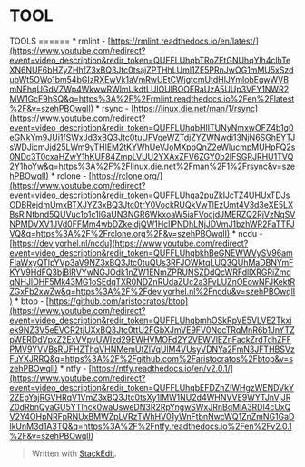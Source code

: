 # TOOL 

TOOLS ====== * rmlint - [https://rmlint.readthedocs.io/en/latest/](https://www.youtube.com/redirect?event=video_description&redir_token=QUFFLUhqbTRoZEtGNUhqYlh4clhTeXN6NUF6bHZyZHhfZ3xBQ3Jtc0tsajZPTHhLUml1ZE5PRnJwOG1mMU5xSzdubWt5OWo1bm54bGIzRXEwVk1aVmRwUEtCWjgtcmUtdHlJYmlobEgwWVBmNFhqUGdVZWp4WkwwRWlmUkdtLUlOUlBOOERaUzA5UUp3VFY1NWR2MW1GcF9hSQ&q=https%3A%2F%2Frmlint.readthedocs.io%2Fen%2Flatest%2F&v=szehPBOwqlI) * rsync - [https://linux.die.net/man/1/rsync](https://www.youtube.com/redirect?event=video_description&redir_token=QUFFLUhqbHlITUNyNmxwOFZ4b1g0eGNkYm9JUi1fSWxJd3xBQ3Jtc0tuUFVqeWZTdjZYZWNwdi13NjN6SGhEYTJsWDJicmJjd25LWm9yTHlEM2tKYWhUeVJoMXppQnZ2eWlucmpMUHpFQ2s0NDc3T0cxaHZwY1hKUF84ZmpLVUU2YXAxZFV6ZGY0b2lFSGRJRHU1TVQ2Y1hoYw&q=https%3A%2F%2Flinux.die.net%2Fman%2F1%2Frsync&v=szehPBOwqlI) * rclone - [https://rclone.org/](https://www.youtube.com/redirect?event=video_description&redir_token=QUFFLUhqa2puZklJcTZ4UHUxTDJsODBRejdmUmxBTXJYZ3xBQ3Jtc0trY0VockRUQkVwTlEzUmt4V3d3eXE5LXBsRlNtbnd5QUVuc1o1c1lGaUN3NGR6WkxoaW5iaFVocjdJMERZQ2RjVzNqSVNPMDVXV1JVd0FFMm4wbDZkeldjQW1HcllPNDhLNjJDVmJ1bzhWR2FaTTFJVQ&q=https%3A%2F%2Frclone.org%2F&v=szehPBOwqlI) * ncdu - [https://dev.yorhel.nl/ncdu](https://www.youtube.com/redirect?event=video_description&redir_token=QUFFLUhqbkhBeGNEWWVySV96amFIaWxyQTlpYVp3aV9NZ3xBQ3Jtc0tuQUs3RFJOWktqLUQ3QUhMaDBNYmFKYV9HdFQ3bjBlRVYwNGJOdk1nZW1ENmZPRUNSZDdQcWRFdllXRGRiZmdqNHJlOHF5Mk43MG1oSEdqTXR0NDZnRUdaZUc2a3FvLUZnOEowNFJKektRZGxFb2xwZw&q=https%3A%2F%2Fdev.yorhel.nl%2Fncdu&v=szehPBOwqlI) * btop - [https://github.com/aristocratos/btop](https://www.youtube.com/redirect?event=video_description&redir_token=QUFFLUhqbmhOSkRpVE5VLVE2Tkxiek9NZ3V5eEVCR2tjUXxBQ3Jtc0ttU2FGbXJmVE9FV0NocTRqMnR6b1JnYTZpWERDdVpxZ2ExVVpvUWIzd29EWHVMOFd2Y2VEWVlEZnFackZrdTdhZFFPMV9YVVBsRUFHZThqVHNMemUtZlVqUlM4VUsyVDNYa2FmN3JFTHBSVzFuYXJRRQ&q=https%3A%2F%2Fgithub.com%2Faristocratos%2Fbtop&v=szehPBOwqlI) * ntfy - [https://ntfy.readthedocs.io/en/v2.0.1/](https://www.youtube.com/redirect?event=video_description&redir_token=QUFFLUhqbEFDZnZIWHgzWENDVkY2ZEpYajRGVHRqV1VmZ3xBQ3Jtc0tsXy1lMW1NU2d4WHNVVE9WYTJnVjJRZ0dRbnQyaGU5YTlnck0waUsweDN3R2RpYngwSWxJRnBqMlA3RDl4cUxQV2Y4OHpNRFpRNUxBMWZpLVRzTWhHV01yWnFtbnNwcWQ1ZnZmNG1GaDlkUnM3d1A3TQ&q=https%3A%2F%2Fntfy.readthedocs.io%2Fen%2Fv2.0.1%2F&v=szehPBOwqlI)


> Written with [StackEdit](https://stackedit.io/).
<!--stackedit_data:
eyJoaXN0b3J5IjpbMTk5NzM2NDI5OF19
-->